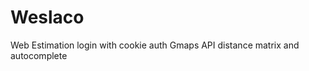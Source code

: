 # Weslaco
Web Estimation 
login with cookie auth 
Gmaps API distance matrix and autocomplete 


    
